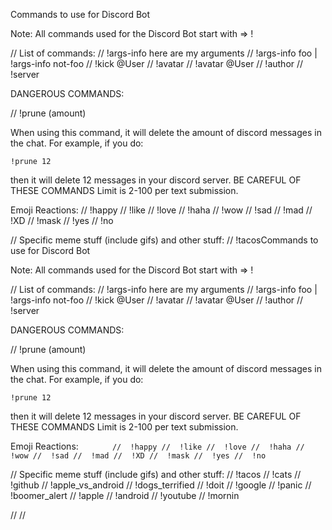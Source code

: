 Commands to use for Discord Bot

Note: All commands used for the Discord Bot start with => !

// List of commands:
//  !args-info here are my arguments 
//  !args-info foo |  !args-info not-foo 
//  !kick @User
//  !avatar 
//  !avatar @User
//  !author
//  !server

DANGEROUS COMMANDS:

//  !prune (amount)

When using this command, it will delete the amount of discord messages in the chat. 
For example, if you do:

    !prune 12

then it will delete 12 messages in your discord server. BE CAREFUL OF THESE COMMANDS
Limit is 2-100 per text submission. 

Emoji Reactions:
//  !happy
//  !like
//  !love
//  !haha
//  !wow
//  !sad
//  !mad
//  !XD
//  !mask
//  !yes
//  !no

// Specific meme stuff (include gifs) and other stuff:
//  !tacosCommands to use for Discord Bot

Note: All commands used for the Discord Bot start with => !

// List of commands:
//  !args-info here are my arguments 
//  !args-info foo |  !args-info not-foo 
//  !kick @User
//  !avatar 
//  !avatar @User
//  !author
//  !server

DANGEROUS COMMANDS:

//  !prune (amount)

When using this command, it will delete the amount of discord messages in the chat. 
For example, if you do:

    !prune 12

then it will delete 12 messages in your discord server. BE CAREFUL OF THESE COMMANDS
Limit is 2-100 per text submission. 


Emoji Reactions:
`		//  !happy
	//  !like
	//  !love
	//  !haha
	//  !wow
	//  !sad
	//  !mad
	//  !XD
	//  !mask
	//  !yes
	//  !no`


// Specific meme stuff (include gifs) and other stuff:
//  !tacos
//  !cats
//  !github
//  !apple_vs_android
//  !dogs_terrified
//  !doit
//  !google
//  !panic
//  !boomer_alert
//  !apple
//  !android
//  !youtube
//  !mornin

//
//